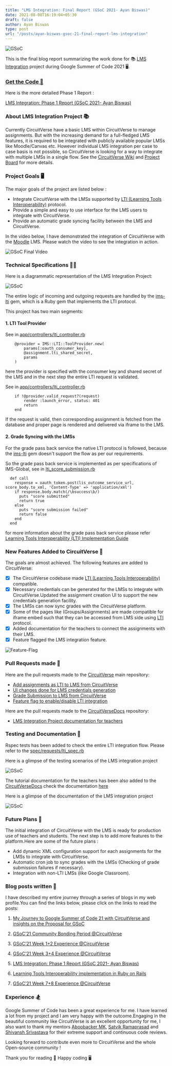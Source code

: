 ```yaml
---
title: "LMS Integration: Final Report (GSoC 2021- Ayan Biswas)"
date: 2021-08-08T16:19:04+05:30
draft: false
author: Ayan Biswas
type: post
url: "/posts/ayan-biswas-gsoc-21-final-report-lms-integration"
---
```


![GSoC](/images/gsoc_cover.png)

This is the final blog report summarizing the work done for 📚 [LMS Integration](https://summerofcode.withgoogle.com/projects/#6282924346834944) project during Google Summer of Code 2021 🖥.

### [Get the Code 🎉](https://github.com/CircuitVerse/CircuitVerse/pull/2382)

Here is the more detailed Phase 1 Report :

[LMS Integration: Phase 1 Report (GSoC 2021- Ayan Biswas)](https://blog.circuitverse.org/posts/ayan_phase_1_report/)

### About LMS Integration Project 📚

Currently CircuitVerse have a basic LMS within CircuitVerse to manage assignments. But with the increasing demand for a full-fledged LMS features, it is required to be integrated with publicly available popular LMSs like Moodle/Canvas etc. However individual LMS integration per case to case basis is not possible, so CircuitVerse is looking for a way to integrate with multiple LMSs in a single flow. See the [CircuitVerse Wiki](https://github.com/CircuitVerse/CircuitVerse/wiki/GSoC%2721-Project-List#project-4---lms-integration) and [Project Board](https://github.com/orgs/CircuitVerse/projects/4) for more details.

### Project Goals 🖥

The major goals of the project are listed below :

* Integrate CircuitVerse with the LMSs supported by [LTI (Learning Tools Interoperability)](https://www.imsglobal.org/activity/learning-tools-interoperability) protocol.
* Provide a simple and easy to use interface for the LMS users to integrate with CircuitVerse.
* Provide an automatic grade syncing facility between the LMS and CircuitVerse.

In the video below, I have demonstrated the integration of CircuitVerse with the [Moodle](https://moodle.org) LMS. Please watch the video to see the integration in action.

![GSoC Final Video](/images/ayan-biswas-GSoC2021/Ayan_LMS_Final_LTI.gif)

### Technical Specifications 👨‍💻

Here is a diagrammatic representation of the LMS Integration Project:

![GSoC](/images/ayan-biswas-GSoC2021/Ayan_LMS_Final_project_flow.png)

The entire logic of incoming and outgoing requests are handled by the [ims-lti](https://github.com/instructure/ims-lti) gem, which is a Ruby gem that implements the LTI protocol.

This project has two main segments:

#### 1. LTI Tool Provider

See in [app/controllers/lti_controller.rb](https://github.com/CircuitVerse/CircuitVerse/blob/9a0a1bd76cd39add7f256573af3e439114067863/app/controllers/lti_controller.rb#L19)

```
    @provider = IMS::LTI::ToolProvider.new(
        params[:oauth_consumer_key], 
        @assignment.lti_shared_secret,
        params
    )
```
here the provider is specified with the consumer key and shared secret of the LMS and in the next step the entire LTI request is validated.

See in [app/controllers/lti_controller.rb](https://github.com/CircuitVerse/CircuitVerse/blob/9a0a1bd76cd39add7f256573af3e439114067863/app/controllers/lti_controller.rb#L25)

```
    if !@provider.valid_request?(request)
        render :launch_error, status: 401
        return
    end
```

If the request is valid, then corresponding assignment is fetched from the database and proper page is rendered and delivered via iframe to the LMS.

#### 2. Grade Syncing with the LMSs

For the grade pass back service the native LTI protocol is followed, because the [ims-lti](https://github.com/instructure/ims-lti) gem doesn't support the flow as per our requirements.

So the grade pass back service is implemented as per specifications of IMS-Global, see in [lti_score_submission.rb](https://github.com/CircuitVerse/CircuitVerse/blob/9a0a1bd76cd39add7f256573af3e439114067863/app/services/lti_score_submission.rb)

```
  def call
    response = oauth_token.post(lis_outcome_service_url, score_body.to_xml, 'Content-Type' => 'application/xml')
    if response.body.match(/\bsuccess\b/)
      puts "score submitted"
      return true
    else
      puts "score submission failed"
      return false
    end
  end
```

for more information about the grade pass back service please refer [Learning Tools Interoperability (LTI) Implementation Guide](https://www.imsglobal.org/specs/ltiv1p1/implementation-guide)

### New Features Added to CircuitVerse 🎉

The goals are almost achieved. The following features are added to CircuitVerse:

* [x] The CircuitVerse codebase made [LTI (Learning Tools Interoperability)](https://www.imsglobal.org/activity/learning-tools-interoperability) compatible.
* [x] Necessary credentials can be generated for the LMSs to integrate with CircuitVerse.Updated the assignment creation UI to support the new credentials generation facility.
* [x] The LMSs can now sync grades with the CircuitVerse platform.
* [x] Some of the pages like (Groups/Assignments) are made compatible for iframe embed such that they can be accessed from LMS side using [LTI]((https://www.imsglobal.org/activity/learning-tools-interoperability)) protocol.
* [x] Added documentation for the teachers to connect the assignments with their LMS.
* [x] Feature flagged the LMS integration feature.

![Feature-Flag](/images/ayan-biswas-GSoC2021/Ayan_LMS_feature_flag.png)

### Pull Requests made 🎯

Here are the pull requests made to the [CircuitVerse](https://github.com/CircuitVerse) main repository:

* [Add assignments as LTI to LMS from CircuitVerse](https://github.com/CircuitVerse/CircuitVerse/pull/2292)
* [UI changes done for LMS credentials generation](https://github.com/CircuitVerse/CircuitVerse/pull/2312)
* [Grade Submission to LMS from CircuitVerse](https://github.com/CircuitVerse/CircuitVerse/pull/2355)
* [Feature flag to enable/disable LTI integration](https://github.com/CircuitVerse/CircuitVerse/pull/2379)

Here are the pull requests made to the [CircuitVerseDocs](https://github.com/CircuitVerse/CircuitVerseDocs) repository:

* [LMS Integration Project documentation for teachers](https://github.com/CircuitVerse/CircuitVerseDocs/pull/304)

### Testing and Documentation 📒

Rspec tests has been added to check the entire LTI integration flow. Please refer to the [spec/requests/lti_spec.rb](https://github.com/CircuitVerse/CircuitVerse/blob/9a0a1bd76cd39add7f256573af3e439114067863/spec/requests/lti_spec.rb)

Here is a glimpse of the testing scenarios of the LMS integration project

![GSoC](/images/ayan-biswas-GSoC2021/Ayan_LMS_Final_tests.png)

The tutorial documentation for the teachers has been also added to the [CircuitVerseDocs](https://github.com/CircuitVerse/CircuitVerseDocs) check the documentation [here](https://docs.circuitverse.org/)

Here is a glimpse of the documentation of the LMS integration project

![GSoC](/images/ayan-biswas-GSoC2021/Ayan_LMS_Final_docs.png)

### Future Plans 📆

The initial integration of CircuitVerse with the LMS is ready for production use of teachers and students. The next step is to add more features to the platform.Here are some of the future plans :

* Add dynamic XML configuration support for each assignments for the LMSs to integrate with CircuitVerse.
* Automatic cron job to sync grades with the LMSs (Checking of grade submission failures if necessary).
* Integration with non-LTI LMSs (like Google Classroom).

### Blog posts written 📝

I have described my entire journey through a series of blogs in my web profile.You can find the links below, please click on the links to read the posts:

1. [My Journey to Google Summer of Code 21 with CircuitVerse and insights on the Proposal for GSoC](https://www.ayanbiswas.in/2021/05/20/my-journey-to-google-summer-of-code-21-with-circuitverse-and-insights-on-the-proposal-for-gsoc)

2. [GSoC’21 Community Bonding Period @CircuitVerse](https://www.ayanbiswas.in/2021/06/09/gsoc21-community-bonding-period-circuitverse/)

3. [GSoC’21 Week 1+2 Experience @CircuitVerse](https://www.ayanbiswas.in/2021/06/23/gsoc21-week-12-experience-circuitverse)

4. [GSoC’21 Week 3+4 Experience @CircuitVerse](https://www.ayanbiswas.in/2021/07/06/gsoc21-week-34-experience-circuitverse)

5. [LMS Integration: Phase 1 Report (GSoC 2021- Ayan Biswas)](https://blog.circuitverse.org/posts/ayan_phase_1_report/)

6. [Learning Tools Interoperability implementation in Ruby on Rails](https://www.ayanbiswas.in/2021/07/25/learning-tools-interoperability-implementation-in-ruby-on-rails)

7. [GSoC’21 Week 7+8 Experience @CircuitVerse](https://www.ayanbiswas.in/2021/08/07/gsoc21-week-78-experience-circuitverse/)

### Experience 🏂

Google Summer of Code has been a great experience for me. I have learned a lot from my project and I am very happy with the outcome.Engaging in the beautiful community like CircuitVerse is an excellent opportunity for me, I also want to thank my mentors [Aboobacker MK](https://github.com/tachyons), [Satvik Ramaprasad](https://github.com/satu0king/) and [Shivansh Srivastava](https://github.com/Shivansh2407) for their extreme support and continuous code reviews.

Looking forward to contribute even more to CircuitVerse and the whole Open-source community !

Thank you for reading 🎉 Happy coding 🖥

